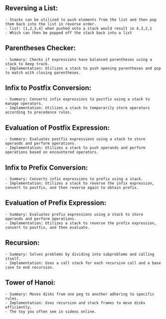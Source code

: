 ## Reversing a List:
    - Stacks can be utilized to push elements from the list and then pop them back into the list in reverse order.
    - list: [1,2,3,4] when pushed onto a stack would result in 4,3,2,1
    - Which can then be popped off the stack back into a list

## Parentheses Checker:
    - Summary: Checks if expressions have balanced parentheses using a stack to keep track.
    - Implementation: Utilizes a stack to push opening parentheses and pop to match with closing parentheses.

## Infix to Postfix Conversion:
    - Summary: Converts infix expressions to postfix using a stack to manage operators.
    - Implementation: Utilizes a stack to temporarily store operators according to precedence rules.

## Evaluation of Postfix Expression:
    - Summary: Evaluates postfix expressions using a stack to store operands and perform operations.
    - Implementation: Utilizes a stack to push operands and perform operations based on encountered operators.

## Infix to Prefix Conversion:
    - Summary: Converts infix expressions to prefix using a stack.
    - Implementation: Utilizes a stack to reverse the infix expression, convert to postfix, and then reverse again to obtain prefix.

## Evaluation of Prefix Expression:
    - Summary: Evaluates prefix expressions using a stack to store operands and perform operations.
    - Implementation: Utilizes a stack to reverse the prefix expression, convert to postfix, and then evaluate.

## Recursion:
    - Summary: Solves problems by dividing into subproblems and calling itself.
    - Implementation: Uses a call stack for each recursive call and a base case to end recursion.

## Tower of Hanoi:
    - Summary: Moves disks from one peg to another adhering to specific rules.
    - Implementation: Uses recursion and stack frames to move disks efficiently.
    - The toy you often see in videos online.